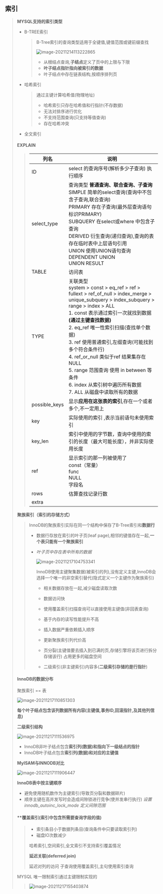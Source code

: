 ## 索引

> **MYSQL支持的索引类型**
>
> - B-TREE索引
>
>   > B-Tree索引的查询类型适用于全键值,键值范围或键前缀查找
>   >
>   > ![image-20211214113222865](image-20211214113222865.png) 
>   >
>   > - 从根结点查询,**子结点**定义了页中的上限与下限
>   > - **叶子结点指针指向被索引的数据**
>   > - 叶子结点中存在链表结构,按顺序排列页
>
> - 哈希索引
>
>   > 通过主键计算哈希值(物理地址)
>   >
>   > - 哈希索引只存在哈希值和行指针(不存数据)
>   > - 无法对排序进行优化
>   > - 不支持范围查询(只支持等值查询)
>   > - 存在哈希冲突
>
> - 全文索引
>
> 
>
> ####  EXPLAIN
>
> > | 列名          | 说明                                                         |
> > | ------------- | ------------------------------------------------------------ |
> > | ID            | select 的查询序号(解析多少子查询)  执行顺序                  |
> > | select_type   | 查询类型  **普通查询、联合查询、子查询** <br/> SIMPLE 简单的select查询(查询中不包含子查询,联合查询)<br /> PRIMARY 存在子查询(最外层查询语句标识PRIMARY)<br /> SUBQUERY 在select或where 中包含子查询<br /> DERIVED  衍生查询(递归查询),查询的表存在临时表中上层语句引用<br /> UNION 使用UNION语句查询<br /> DEPENDENT UNION <br /> UNION RESULT |
> > | TABLE         | 访问表                                                       |
> > | TYPE          | 关联类型 <br /> system > const > eq_ref > ref > fullext > ref_of_null > index_merge > unique_subquery > index_subquery > range > index > ALL <br /> 1. const 表示通过索引一次就找到数据 **(通过主键查找数据)**<br /> 2.  eq_ref 唯一性索引扫描(查找单个数据)<br /> 3. ref 使用普通索引,左缀查询(可能找到多个符合条件行)<br /> 4. ref_or_null 类似于ref  结果集存在NULL<br /> 5. range 范围查询 使用 in between 等条件<br /> 6. index 从索引树中遍历所有数据<br /> 7. ALL 从磁盘中读取所有的数据 |
> > | possible_keys | 显示**应用在这张表的索引**,存在一个或者多个,不一定用上       |
> > | key           | 实际使用的索引 ,表示当前语句未使用索引                       |
> > | key_len       | 索引中使用的字节数，查询中使用的索引的长度（最大可能长度），并非实际使用长度 |
> > | ref           | 显示索引的那一列被使用了   <br /> const（常量）<br />func<br />NULL<br />字段名 |
> > | rows          | 估算查找记录行数<br />                                       |
> > | extra         |                                                              |
>
> **聚族索引（索引的存储方式）**
>
> > InnoDB的聚族索引实际在同一个结构中保存了B-Tree索引和**数据行**
> >
> > - 数据行存放在索引的叶子页(leaf page),相邻的键值存在一起,**一个表只能有一个聚族索引**
> >
> > - *叶子页中存在表中所有的数据*
> >
> >   ![image-20211217104753341](image-20211217104753341.png) 
> >
> >   InnoDB使用主键聚集数据(被索引的列),没有定义主键,InnoDB会选择一个唯一的非空索引替代(隐式定义一个主键作为聚族索引)
> >
> >   - 相关数据存放在一起,减少磁盘读取次数
> >   - 数据访问快
> >   - 使用覆盖索引扫描查询可以直接使用主键值(非回表查询)
> >
> >   - 基于内存的读写性能提升不高
> >   - 插入数据严重依赖插入顺序
> >   - 更新聚族索引列代价高
> >   - 页分裂(主键值要去插入到已满的页,存储引擎将该页进行拆分存储该行) 占用更多的磁盘空间
> >   - 二级索引(非主键索引)内容多(**二级索引存储的是行指针**)
>
> #### **InnoDB的数据分布**
>
> 聚族索引 == 表
>
> ![image-20211217110851303](image-20211217110851303.png) 
>
> **每个叶子结点包含该列数据所有内容(主键值,事务ID,回滚指针,及其他列信息)**
>
> **二级索引结构**
>
> ![image-20211217111536975](image-20211217111536975.png) 
>
> - InnoDB非叶子结点包含**索引列(数据)和指向下一级结点的指针**
> - InnoDB叶子结点包含**索引列(数据)和对应的主键值**
>
> **MyISAM与INNODB对比**
>
> ![image-20211217111906447](image-20211217111906447.png) 
>
>  
>
> **InnoDB表中按主键顺序**
>
> - 避免使用随机数作为主键索引(导致页分裂和数据碎片)
> - 顺序主键在高并发写时会造成间隙锁进行竞争(使并发串行执行) *设置innodb_autoinc_lock_mode 定义间隙范围*
>
> #### **覆盖索引(**索引中包含所需要查询字段的值)**
>
> > - 索引条目小于数据列条目(查询条件中只要读取索引列)
> > - 磁盘IO次数减少
> >
> > 哈希索引,空间索引,全文索引不支持索引覆盖情况
> >
> > **延迟关联(deferred join)**
> >
> > 延迟对列的访问 子查询使用覆盖索引,主句使用索引查询
>
> MYSQL 唯一限制索引通过主键限制实现的
>
> > ![image-20211217155403874](image-20211217155403874.png) 
> >
> > 

